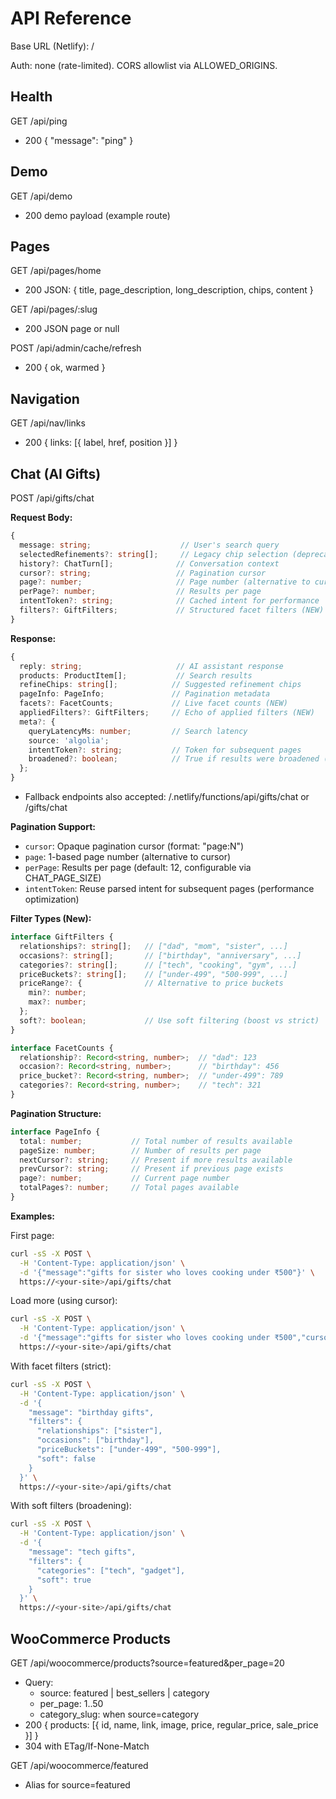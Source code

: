 # API Reference
Base URL (Netlify): /

Auth: none (rate-limited). CORS allowlist via ALLOWED_ORIGINS.

## Health
GET /api/ping
- 200 { "message": "ping" }

## Demo
GET /api/demo
- 200 demo payload (example route)

## Pages
GET /api/pages/home
- 200 JSON: { title, page_description, long_description, chips, content }

GET /api/pages/:slug
- 200 JSON page or null

POST /api/admin/cache/refresh
- 200 { ok, warmed }

## Navigation
GET /api/nav/links
- 200 { links: [{ label, href, position }] }

## Chat (AI Gifts)
POST /api/gifts/chat

**Request Body:**
```typescript
{
  message: string;                    // User's search query
  selectedRefinements?: string[];     // Legacy chip selection (deprecated)
  history?: ChatTurn[];              // Conversation context
  cursor?: string;                   // Pagination cursor
  page?: number;                     // Page number (alternative to cursor)
  perPage?: number;                  // Results per page
  intentToken?: string;              // Cached intent for performance
  filters?: GiftFilters;             // Structured facet filters (NEW)
}
```

**Response:**
```typescript
{
  reply: string;                     // AI assistant response
  products: ProductItem[];           // Search results
  refineChips: string[];            // Suggested refinement chips
  pageInfo: PageInfo;               // Pagination metadata
  facets?: FacetCounts;             // Live facet counts (NEW)
  appliedFilters?: GiftFilters;     // Echo of applied filters (NEW)
  meta?: {
    queryLatencyMs: number;         // Search latency
    source: 'algolia';
    intentToken?: string;           // Token for subsequent pages
    broadened?: boolean;            // True if results were broadened (NEW)
  };
}
```

- Fallback endpoints also accepted: /.netlify/functions/api/gifts/chat or /gifts/chat

**Pagination Support:**
- `cursor`: Opaque pagination cursor (format: "page:N")
- `page`: 1-based page number (alternative to cursor)
- `perPage`: Results per page (default: 12, configurable via CHAT_PAGE_SIZE)
- `intentToken`: Reuse parsed intent for subsequent pages (performance optimization)

**Filter Types (New):**
```typescript
interface GiftFilters {
  relationships?: string[];   // ["dad", "mom", "sister", ...]
  occasions?: string[];       // ["birthday", "anniversary", ...]
  categories?: string[];      // ["tech", "cooking", "gym", ...]
  priceBuckets?: string[];    // ["under-499", "500-999", ...]
  priceRange?: {              // Alternative to price buckets
    min?: number;
    max?: number;
  };
  soft?: boolean;             // Use soft filtering (boost vs strict)
}

interface FacetCounts {
  relationship?: Record<string, number>;  // "dad": 123
  occasion?: Record<string, number>;      // "birthday": 456
  price_bucket?: Record<string, number>;  // "under-499": 789
  categories?: Record<string, number>;    // "tech": 321
}
```

**Pagination Structure:**
```typescript
interface PageInfo {
  total: number;           // Total number of results available
  pageSize: number;        // Number of results per page
  nextCursor?: string;     // Present if more results available
  prevCursor?: string;     // Present if previous page exists
  page?: number;           // Current page number
  totalPages?: number;     // Total pages available
}
```

**Examples:**

First page:
```bash
curl -sS -X POST \
  -H 'Content-Type: application/json' \
  -d '{"message":"gifts for sister who loves cooking under ₹500"}' \
  https://<your-site>/api/gifts/chat
```

Load more (using cursor):
```bash
curl -sS -X POST \
  -H 'Content-Type: application/json' \
  -d '{"message":"gifts for sister who loves cooking under ₹500","cursor":"page:2","intentToken":"eyJ..."}' \
  https://<your-site>/api/gifts/chat
```

With facet filters (strict):
```bash
curl -sS -X POST \
  -H 'Content-Type: application/json' \
  -d '{
    "message": "birthday gifts",
    "filters": {
      "relationships": ["sister"],
      "occasions": ["birthday"],
      "priceBuckets": ["under-499", "500-999"],
      "soft": false
    }
  }' \
  https://<your-site>/api/gifts/chat
```

With soft filters (broadening):
```bash
curl -sS -X POST \
  -H 'Content-Type: application/json' \
  -d '{
    "message": "tech gifts",
    "filters": {
      "categories": ["tech", "gadget"],
      "soft": true
    }
  }' \
  https://<your-site>/api/gifts/chat
```

## WooCommerce Products
GET /api/woocommerce/products?source=featured&per_page=20
- Query:
  - source: featured | best_sellers | category
  - per_page: 1..50
  - category_slug: when source=category
- 200 { products: [{ id, name, link, image, price, regular_price, sale_price }] }
- 304 with ETag/If-None-Match

GET /api/woocommerce/featured
- Alias for source=featured
